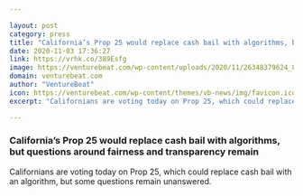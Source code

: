 ```yaml
---

layout: post
category: press
title: "California’s Prop 25 would replace cash bail with algorithms, but questions around fairness and transparency remain"
date: 2020-11-03 17:36:27
link: https://vrhk.co/389Esfg
image: https://venturebeat.com/wp-content/uploads/2020/11/26348379624_8a3d0a1344_k.jpg?w=1200&strip=all
domain: venturebeat.com
author: "VentureBeat"
icon: https://venturebeat.com/wp-content/themes/vb-news/img/favicon.ico
excerpt: "Californians are voting today on Prop 25, which could replace cash bail with an algorithm, but some questions remain unanswered."

---
```


### California’s Prop 25 would replace cash bail with algorithms, but questions around fairness and transparency remain

Californians are voting today on Prop 25, which could replace cash bail with an algorithm, but some questions remain unanswered.